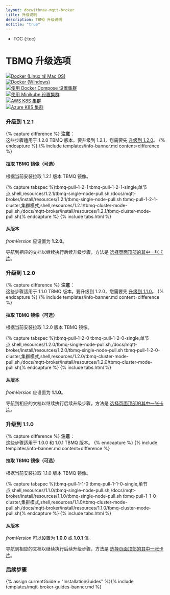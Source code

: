 ```yaml
---
layout: docwithnav-mqtt-broker
title: 升级说明
description: TBMQ 升级说明
notitle: "true"
---
```


* TOC
{:toc}

<div class="installation-options">
    <div class="install-options-header">
       <div class="install-options-hero">
          <div class="container">
            <div class="install-options-hero-content">
                <h1>TBMQ 升级选项</h1>
            </div>
            <div class="deployment-container one-line-deployment-container">
                <div class="deployment-div">
                    <div class="container">
                        <div class="deployment-section deployment-on-premise active" id="onPremise">
                           <div class="deployment-cards">
                                <div class="deployment-cards-container">
                                    <div class="deployment-card-block">
                                        <a href="/docs/mqtt-broker/install/docker/#upgrading">
                                            <span>
                                                <div class="deployment-logo">
                                                    <img width="" src="/images/install/platform/docker-linux-macos.svg" title="Docker (Linux 或 Mac OS)" alt="Docker (Linux 或 Mac OS)">
                                                 </div>
                                            </span>
                                        </a>
                                    </div>
                                    <div class="deployment-card-block">
                                        <a href="/docs/mqtt-broker/install/docker-windows/#upgrading">
                                            <span>
                                                <div class="deployment-logo">
                                                    <img width="" src="/images/install/platform/docker-windows.svg" title="Docker (Windows)" alt="Docker (Windows)">
                                                 </div>
                                            </span>
                                        </a>
                                    </div>
                                    <div class="deployment-card-block">
                                        <a href="/docs/mqtt-broker/install/cluster/docker-compose-setup/#upgrading">
                                            <span>
                                                <div class="deployment-logo">
                                                    <img width="" src="/images/install/cluster/docker-compose.svg" title="使用 Docker Compose 设置集群" alt="使用 Docker Compose 设置集群">
                                                 </div>
                                            </span>
                                        </a>
                                    </div>
                                    <div class="deployment-card-block">
                                        <a href="/docs/mqtt-broker/install/cluster/minikube-cluster-setup/#upgrading">
                                            <span>
                                                <div class="deployment-logo">
                                                    <img width="" src="/images/install/cluster/minikube.svg" title="使用 Minikube 设置集群" alt="使用 Minikube 设置集群">
                                                 </div>
                                            </span>
                                        </a>
                                    </div>
                                    <div class="deployment-card-block">
                                        <a href="/docs/mqtt-broker/install/cluster/aws-cluster-setup/#upgrading">
                                            <span>
                                                <div class="deployment-logo">
                                                    <img width="" src="/images/install/cloud/eks.svg" title="在 EKS 上设置集群" alt="AWS K8S 集群">
                                                 </div>
                                            </span>
                                        </a>
                                    </div>
                                    <div class="deployment-card-block">
                                        <a href="/docs/mqtt-broker/install/cluster/azure-cluster-setup/#upgrading">
                                            <span>
                                                <div class="deployment-logo">
                                                    <img width="" src="/images/install/cloud/azure.svg" title="在 AKS 上设置集群" alt="Azure K8S 集群">
                                                 </div>
                                            </span>
                                        </a>
                                    </div>
                               </div>
                            </div>
                        </div>
                    </div>
                </div>
            </div>
          </div>
       </div>
    </div>
</div>

### 升级到 1.2.1

{% capture difference %}
**注意**：
<br>
这些步骤适用于 1.2.0 TBMQ 版本。要升级到 1.2.1，您需要先 [升级到 1.2.0](#upgrading-to-120)。
{% endcapture %}
{% include templates/info-banner.md content=difference %}

#### 拉取 TBMQ 镜像（可选）

根据当前安装拉取 1.2.1 版本 TBMQ 镜像。

{% capture tabspec %}tbmq-pull-1-2-1
tbmq-pull-1-2-1-single,单节点,shell,resources/1.2.1/tbmq-single-node-pull.sh,/docs/mqtt-broker/install/resources/1.2.1/tbmq-single-node-pull.sh
tbmq-pull-1-2-1-cluster,集群模式,shell,resources/1.2.1/tbmq-cluster-mode-pull.sh,/docs/mqtt-broker/install/resources/1.2.1/tbmq-cluster-mode-pull.sh{% endcapture %}
{% include tabs.html %}

#### 从版本

_fromVersion_ 应设置为 **1.2.0**。

导航到相应的文档以继续执行后续升级步骤，方法是 [选择页面顶部的其中一张卡片](/docs/mqtt-broker/install/upgrade-instructions/)。

### 升级到 1.2.0

{% capture difference %}
**注意**：
<br>
这些步骤适用于 1.1.0 TBMQ 版本。要升级到 1.2.0，您需要先 [升级到 1.1.0](#upgrading-to-110)。
{% endcapture %}
{% include templates/info-banner.md content=difference %}

#### 拉取 TBMQ 镜像（可选）

根据当前安装拉取 1.2.0 版本 TBMQ 镜像。

{% capture tabspec %}tbmq-pull-1-2-0
tbmq-pull-1-2-0-single,单节点,shell,resources/1.2.0/tbmq-single-node-pull.sh,/docs/mqtt-broker/install/resources/1.2.0/tbmq-single-node-pull.sh
tbmq-pull-1-2-0-cluster,集群模式,shell,resources/1.2.0/tbmq-cluster-mode-pull.sh,/docs/mqtt-broker/install/resources/1.2.0/tbmq-cluster-mode-pull.sh{% endcapture %}
{% include tabs.html %}

#### 从版本

_fromVersion_ 应设置为 **1.1.0**。

导航到相应的文档以继续执行后续升级步骤，方法是 [选择页面顶部的其中一张卡片](/docs/mqtt-broker/install/upgrade-instructions/)。

### 升级到 1.1.0

{% capture difference %}
**注意**：
<br>
这些步骤适用于 1.0.0 和 1.0.1 TBMQ 版本。
{% endcapture %}
{% include templates/info-banner.md content=difference %}

#### 拉取 TBMQ 镜像（可选）

根据当前安装拉取 1.1.0 版本 TBMQ 镜像。

{% capture tabspec %}tbmq-pull-1-1-0
tbmq-pull-1-1-0-single,单节点,shell,resources/1.1.0/tbmq-single-node-pull.sh,/docs/mqtt-broker/install/resources/1.1.0/tbmq-single-node-pull.sh
tbmq-pull-1-1-0-cluster,集群模式,shell,resources/1.1.0/tbmq-cluster-mode-pull.sh,/docs/mqtt-broker/install/resources/1.1.0/tbmq-cluster-mode-pull.sh{% endcapture %}
{% include tabs.html %}

#### 从版本

_fromVersion_ 可以设置为 **1.0.0** 或 **1.0.1** 值。

导航到相应的文档以继续执行后续升级步骤，方法是 [选择页面顶部的其中一张卡片](/docs/mqtt-broker/install/upgrade-instructions/)。

### 后续步骤

{% assign currentGuide = "InstallationGuides" %}{% include templates/mqtt-broker-guides-banner.md %}